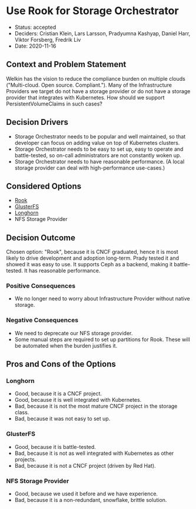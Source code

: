 # Use Rook for Storage Orchestrator

- Status: accepted
- Deciders: Cristian Klein, Lars Larsson, Pradyumna Kashyap, Daniel Harr, Viktor Forsberg, Fredrik Liv
- Date: 2020-11-16

## Context and Problem Statement

Welkin has the vision to reduce the compliance burden on multiple clouds ("Multi-cloud. Open source. Compliant."). Many of the Infrastructure Providers we target do not have a storage provider or do not have a storage provider that integrates with Kubernetes. How should we support PersistentVolumeClaims in such cases?

## Decision Drivers

- Storage Orchestrator needs to be popular and well maintained, so that developer can focus on adding value on top of Kubernetes clusters.
- Storage Orchestrator needs to be easy to set up, easy to operate and battle-tested, so on-call administrators are not constantly woken up.
- Storage Orchestrator needs to have reasonable performance. (A local storage provider can deal with high-performance use-cases.)

## Considered Options

- [Rook](https://rook.io)
- [GlusterFS](https://www.gluster.org/)
- [Longhorn](https://longhorn.io/)
- NFS Storage Provider

## Decision Outcome

Chosen option: "Rook", because it is CNCF graduated, hence it is most likely to drive development and adoption long-term. Prady tested it and showed it was easy to use. It supports Ceph as a backend, making it battle-tested. It has reasonable performance.

### Positive Consequences

- We no longer need to worry about Infrastructure Provider without native storage.

### Negative Consequences

- We need to deprecate our NFS storage provider.
- Some manual steps are required to set up partitions for Rook. These will be automated when the burden justifies it.

## Pros and Cons of the Options <!-- optional -->

### Longhorn

- Good, because it is a CNCF project.
- Good, because it is well integrated with Kubernetes.
- Bad, because it is not the most mature CNCF project in the storage class.
- Bad, because it was not easy to set up.

### GlusterFS

- Good, because it is battle-tested.
- Bad, because it is not as well integrated with Kubernetes as other projects.
- Bad, because it is not a CNCF project (driven by Red Hat).

### NFS Storage Provider

- Good, because we used it before and we have experience.
- Bad, because it is a non-redundant, snowflake, brittle solution.

